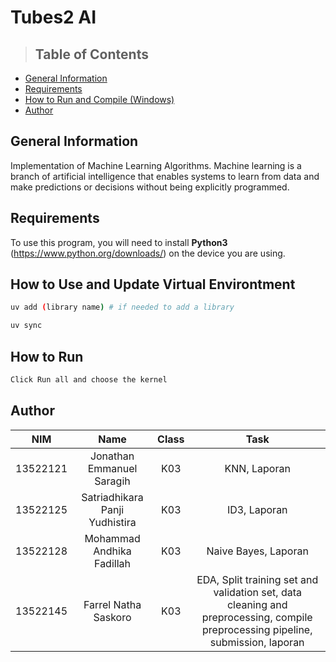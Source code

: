 # Tubes2 AI

> ## **Table of Contents**

- [General Information](#general-information)
- [Requirements](#requirements)
- [How to Run and Compile (Windows)](#how-to-run-and-compile-windows)
- [Author](#author)

## **General Information**
Implementation of Machine Learning Algorithms. Machine learning is a branch of artificial intelligence that enables systems to learn from data and make predictions or decisions without being explicitly programmed.


## **Requirements**

To use this program, you will need to install **Python3** (https://www.python.org/downloads/) on the device you are using.


## **How to Use and Update Virtual Environtment**
```bash
uv add (library name) # if needed to add a library
```

```bash
uv sync
```

## **How to Run**
```bash
Click Run all and choose the kernel
```

## Author

| **NIM**  |         **Name**          | **Class** | **Task** |
| :------: | :-----------------------: | :-------: | :-------: |
| 13522121 | Jonathan Emmanuel Saragih |    K03    | KNN, Laporan |
| 13522125 | Satriadhikara Panji Yudhistira |    K03    | ID3, Laporan |
| 13522128 | Mohammad Andhika Fadillah |    K03    | Naive Bayes, Laporan |
| 13522145 | Farrel Natha Saskoro   |    K03    |   EDA, Split training set and validation set, data cleaning and preprocessing, compile preprocessing pipeline, submission, laporan |
